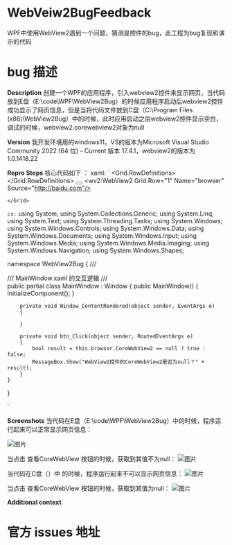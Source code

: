# WebVeiw2BugFeedback
WPF中使用WebView2遇到一个问题，猜测是控件的bug，此工程为bug复现和演示的代码


# bug 描述
**Description**
创建一个WPF的应用程序，引入webview2控件来显示网页，当代码放到E盘（E:\code\WPF\WebView2Bug）的时候应用程序启动后webview2控件成功显示了网页信息，但是当将代码文件放到C盘（C:\Program Files (x86)\WebView2Bug）中的时候，此时应用启动之后webview2控件显示空白，调试的时候，webview2.corewebview2对象为null

**Version**
我开发环境用的windows11，VS的版本为Microsoft Visual Studio Community 2022 (64 位) - Current
版本 17.4.1，webview2的版本为1.0.1418.22

**Repro Steps**
核心代码如下 ：
xaml:
`
<Window x:Class="WebView2Bug.MainWindow"
        xmlns="http://schemas.microsoft.com/winfx/2006/xaml/presentation"
        xmlns:x="http://schemas.microsoft.com/winfx/2006/xaml"
        xmlns:d="http://schemas.microsoft.com/expression/blend/2008"
        xmlns:mc="http://schemas.openxmlformats.org/markup-compatibility/2006"
         xmlns:wv2="clr-namespace:Microsoft.Web.WebView2.Wpf;assembly=Microsoft.Web.WebView2.Wpf"
        xmlns:local="clr-namespace:WebView2Bug"
        mc:Ignorable="d"
        Title="MainWindow" Height="950" Width="1300" ContentRendered="Window_ContentRendered">
    <Grid>
        <Grid.RowDefinitions>
            <RowDefinition Height="60"></RowDefinition>
            <RowDefinition Height="10*"></RowDefinition>
        </Grid.RowDefinitions>
        <Button Grid.Row="0" Name="btn" Width="100" Height="50" Content="查看CoreWebview2" Click="btn_Click"></Button>
        <wv2:WebView2 Grid.Row="1" Name="browser"   Source="http://baidu.com"/>

    </Grid>
</Window>

`
cs:
`
using System;
using System.Collections.Generic;
using System.Linq;
using System.Text;
using System.Threading.Tasks;
using System.Windows;
using System.Windows.Controls;
using System.Windows.Data;
using System.Windows.Documents;
using System.Windows.Input;
using System.Windows.Media;
using System.Windows.Media.Imaging;
using System.Windows.Navigation;
using System.Windows.Shapes;

namespace WebView2Bug
{
    /// <summary>
    /// MainWindow.xaml 的交互逻辑
    /// </summary>
    public partial class MainWindow : Window
    {
        public MainWindow()
        {
            InitializeComponent();
        }

        private void Window_ContentRendered(object sender, EventArgs e)
        {
            
        }

        private void btn_Click(object sender, RoutedEventArgs e)
        {
            bool result = this.browser.CoreWebView2 == null ? true : false;
            MessageBox.Show("WebView2控件的CoreWebView2是否为null？" + result);
        }
    }
}

`

<!-- Extra / Helpful -->
**Screenshots**
当代码在E盘（E:\code\WPF\WebView2Bug）中的时候，程序运行起来可以正常显示网页信息：

![图片](https://user-images.githubusercontent.com/13940383/209620616-2c7634df-6fd7-4151-943d-726b6f4d5907.png)

当点击 查看CoreWebView 按钮的时候，获取到其值不为null：
![图片](https://user-images.githubusercontent.com/13940383/209620771-15f09554-5a80-4942-93c7-4283fa7b46e2.png)

当代码在C盘（）中 的时候，程序运行起来不可以显示网页信息：
![图片](https://user-images.githubusercontent.com/13940383/209620928-124d14c9-c386-40b1-9c96-ed5189558137.png)

当点击  查看CoreWebView 按钮的时候，获取到其值为null：
![图片](https://user-images.githubusercontent.com/13940383/209620960-28985018-d86b-4ae5-b592-e801eabf9fe6.png)




**Additional context**



#  官方 issues 地址

